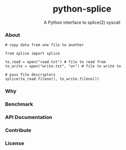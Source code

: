 <h1 align="center">python-splice</h1>
<p align="center">A Python interface to splice(2) syscall</p>


### About

```python3
# copy data from one file to another

from splice import splice

to_read = open("read.txt") # file to read from
to_write = open("write.txt", "w+") # file to write to

# pass file descriptors
splice(to_read.fileno(), to_write.fileno())
```

### Why

### Benchmark

### API Documentation

### Contribute

### License
